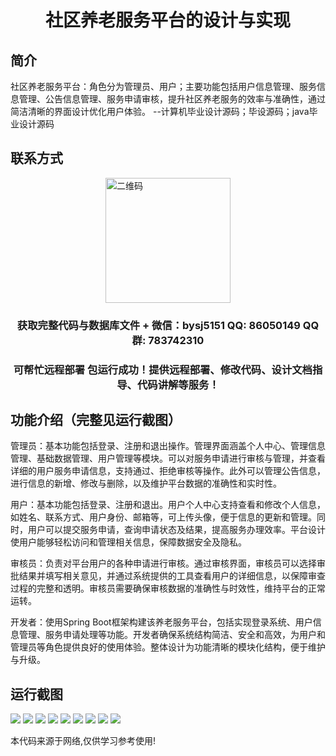 <p><h1 align="center">社区养老服务平台的设计与实现</h1></p>

## 简介
社区养老服务平台：角色分为管理员、用户；主要功能包括用户信息管理、服务信息管理、公告信息管理、服务申请审核，提升社区养老服务的效率与准确性，通过简洁清晰的界面设计优化用户体验。    --计算机毕业设计源码；毕设源码；java毕业设计源码


## 联系方式
<img src="https://bs-1329754181.cos.ap-shanghai.myqcloud.com/wx.jpg" alt="二维码" style="display: block; margin: 0 auto;" width="200px">
<p><h3 align="center">获取完整代码与数据库文件 + 微信：bysj5151 QQ: 86050149 QQ群: 783742310</h3></p>
<p><h3 align="center">可帮忙远程部署 包运行成功！提供远程部署、修改代码、设计文档指导、代码讲解等服务！</h3></p>

## 功能介绍（完整见运行截图）
管理员：基本功能包括登录、注册和退出操作。管理界面涵盖个人中心、管理信息管理、基础数据管理、用户管理等模块。可以对服务申请进行审核与管理，并查看详细的用户服务申请信息，支持通过、拒绝审核等操作。此外可以管理公告信息，进行信息的新增、修改与删除，以及维护平台数据的准确性和实时性。

用户：基本功能包括登录、注册和退出。用户个人中心支持查看和修改个人信息，如姓名、联系方式、用户身份、邮箱等，可上传头像，便于信息的更新和管理。同时，用户可以提交服务申请，查询申请状态及结果，提高服务办理效率。平台设计使用户能够轻松访问和管理相关信息，保障数据安全及隐私。

审核员：负责对平台用户的各种申请进行审核。通过审核界面，审核员可以选择审批结果并填写相关意见，并通过系统提供的工具查看用户的详细信息，以保障审查过程的完整和透明。审核员需要确保审核数据的准确性与时效性，维持平台的正常运转。

开发者：使用Spring Boot框架构建该养老服务平台，包括实现登录系统、用户信息管理、服务申请处理等功能。开发者确保系统结构简洁、安全和高效，为用户和管理员等角色提供良好的使用体验。整体设计为功能清晰的模块化结构，便于维护与升级。


## 运行截图
![](https://bs-1329754181.cos.ap-shanghai.myqcloud.com/spring/CommunityElderlyCareServicePlatformDesignAndImplementation/img/001.jpg)
![](https://bs-1329754181.cos.ap-shanghai.myqcloud.com/spring/CommunityElderlyCareServicePlatformDesignAndImplementation/img/002.jpg)
![](https://bs-1329754181.cos.ap-shanghai.myqcloud.com/spring/CommunityElderlyCareServicePlatformDesignAndImplementation/img/003.jpg)
![](https://bs-1329754181.cos.ap-shanghai.myqcloud.com/spring/CommunityElderlyCareServicePlatformDesignAndImplementation/img/004.jpg)
![](https://bs-1329754181.cos.ap-shanghai.myqcloud.com/spring/CommunityElderlyCareServicePlatformDesignAndImplementation/img/005.jpg)
![](https://bs-1329754181.cos.ap-shanghai.myqcloud.com/spring/CommunityElderlyCareServicePlatformDesignAndImplementation/img/006.jpg)
![](https://bs-1329754181.cos.ap-shanghai.myqcloud.com/spring/CommunityElderlyCareServicePlatformDesignAndImplementation/img/007.jpg)
![](https://bs-1329754181.cos.ap-shanghai.myqcloud.com/spring/CommunityElderlyCareServicePlatformDesignAndImplementation/img/008.jpg)
![](https://bs-1329754181.cos.ap-shanghai.myqcloud.com/spring/CommunityElderlyCareServicePlatformDesignAndImplementation/img/009.jpg)

<p>本代码来源于网络,仅供学习参考使用!</p>
